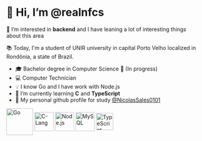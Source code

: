 # 👋 Hi, I’m @realnfcs

👀 I’m interested in **backend** and I have leaning a lot of interesting things about this area

📚 Today, I'm a student of UNIR university in capital Porto Velho localized in Rondônia, a state of Brazil.
- 🎓 Bachelor degree in Computer Science 🔄 (In progress)
- 💻 Computer Technician
- 💡 I know Go and I have work with Node.js
- 🌱 I’m currently learning **C** and **TypeScript** 
- 🔎 My personal github profile for study [@NicolasSales0101](https://www.github.com/NicolasSales0101)
 
<div style="display: inline_block">
  <img align="center" height=70 width=70 alt="Go" src="https://cdn.jsdelivr.net/gh/devicons/devicon/icons/go/go-original-wordmark.svg" />
  <img align="center" height=50 width=50 alt="C-Lang" src="https://cdn.jsdelivr.net/gh/devicons/devicon/icons/c/c-original.svg" />
  <img align="center" height=50 width=50 alt="Node.js" src="https://cdn.jsdelivr.net/gh/devicons/devicon/icons/nodejs/nodejs-original.svg" />
  <img align="center" height=50 width=50 alt="MySQL" src="https://cdn.jsdelivr.net/gh/devicons/devicon/icons/mysql/mysql-original.svg" />
  <img align="center" height=45 width=45 alt="TypeScript" src="https://cdn.jsdelivr.net/gh/devicons/devicon/icons/typescript/typescript-original.svg" />
<div><br>
<!---
realnfcs/realnfcs is a ✨ special ✨ repository because its `README.md` (this file) appears on your GitHub profile.
You can click the Preview link to take a look at your changes.
- 💞️ I’m looking to collaborate on ...
- 📫 How to reach me:
--->
